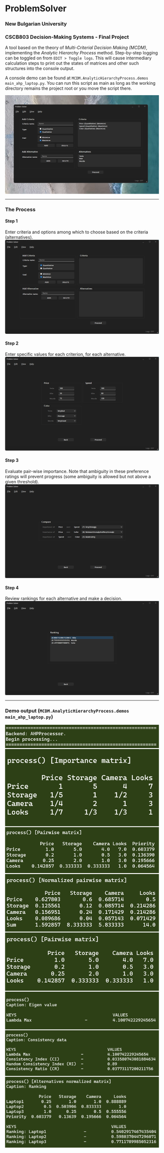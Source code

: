 # ProblemSolver

### New Bulgarian University
### CSCB803 Decision-Making Systems - Final Project

A tool based on the theory of *Multi-Criterial Decision Making (MCDM)*, implementing the *Analytic Hierarchy Process* method. Step-by-step logging can be toggled on from `EDIT > Toggle logs`. This will cause intermediary calculation steps to print out the states of matrices and other such structures into the console output.

A console demo can be found at `MCDM.AnalyticHierarchyProcess.demos main_ahp_laptop.py`. You can run this script as main as long as the working directory remains the project root or you move the script there.

![main image](readme_imgs/mainA.png)

---

### The Process

#### Step 1
Enter criteria and options among which to choose based on the criteria (alternatives).
![ui demo image 1](readme_imgs/1.png)
#### Step 2
Enter specific values for each criterion, for each alternative.
![ui demo image 2](readme_imgs/2.png)
#### Step 3
Evaluate pair-wise importance. Note that ambiguity in these preference ratings will prevent progress (some ambiguity is allowed but not above a given threshold). 
![ui demo image 3](readme_imgs/3.png)
#### Step 4
Review rankings for each alternative and make a decision.
![ui demo image 4](readme_imgs/4.png)

---

### Demo output (`MCDM.AnalyticHierarchyProcess.demos main_ahp_laptop.py`)

![console demo image 1](readme_imgs/o1.png)
![console demo image 2](readme_imgs/o2.png)
![console demo image 3](readme_imgs/o3.png)
![console demo image 4](readme_imgs/o4.png)
![console demo image 5](readme_imgs/o5.png)
![console demo image 6](readme_imgs/o6.png)
![console demo image 7](readme_imgs/o7.png)
![console demo image 8](readme_imgs/o8.png)
